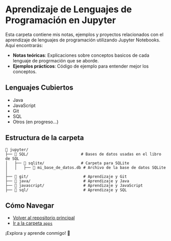 # Aprendizaje de Lenguajes de Programación en Jupyter

Esta carpeta contiene mis notas, ejemplos y proyectos relacionados con el aprendizaje de lenguajes de programación utilizando Jupyter Notebooks. Aquí encontrarás:

- **Notas teóricas**: Explicaciones sobre conceptos basicos de cada lenguaje de progrmación que se aborde.
- **Ejemplos prácticos**: Código de ejemplo para entender mejor los conceptos.

## Lenguajes Cubiertos

- Java
- JavaScript
- Git
- SQL
- Otros (en progreso...)

## Estructura de la carpeta

```plaintext
📁 jupyter/    
├── 📁 SQL/                       # Bases de datos usadas en el libro de SQL
│   ├── 📁 sqlite/                # Carpeta para SQLite
│   │   ├── 📄 mi_base_de_datos.db # Archivo de la base de datos SQLite
│
├── 📄 git/                        # Aprendizaje y Git
├── 📄 java/                       # Aprendizaje y Java    
├── 📄 javascript/                 # Aprendizaje y JavaScript
├── 📄 sql/                        # Aprendizaje y SQL 
```

## Cómo Navegar

- [Volver al repositorio principal](../README.md)
- [Ir a la carpeta `apps`](../apps/README.md)

¡Explora y aprende conmigo! 🚀
